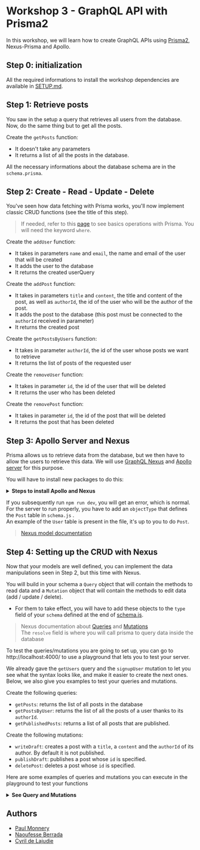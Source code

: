 # Workshop 3 - GraphQL API with Prisma2

In this workshop, we will learn how to create GraphQL APIs using [Prisma2](https://www.prisma.io/), Nexus-Prisma and Apollo.

## Step 0: initialization

All the required informations to install the workshop dependencies are available in [SETUP.md](./SETUP.md).

## Step 1: Retrieve posts

You saw in the setup a query that retrieves all users from the database. Now, do the same thing but to get all the posts.

Create the `getPosts` function:
- It doesn't take any parameters
- It returns a list of all the posts in the database.

All the necessary informations about the database schema are in the `schema.prisma`.

## Step 2: Create - Read - Update - Delete

You've seen how data fetching with Prisma works, you'll now implement classic CRUD functions (see the title of this step).

> If needed, refer to this [page](https://www.prisma.io/docs/getting-started/quickstart-typescript#write-data-into-the-database) to see basics operations with Prisma. You will need the keyword `where`.

Create the `addUser` function:
- It takes in parameters `name` and `email`, the name and email of the user that will be created
- It adds the user to the database
- It returns the created userQuery

Create the `addPost` function:
- It takes in parameters `title` and `content`, the title and content of the post, as well as `authorId`, the id of the user who will be the author of the post.
- It adds the post to the database (this post must be connected to the `authorId` received in parameter)
- It returns the created post

Create the `getPostsByUsers` function:
- It takes in parameter `authorId`, the id of the user whose posts we want to retrieve
- It returns the list of posts of the requested user

Create the `removeUser` function:
- It takes in parameter `id`, the id of the user that will be deleted
- It returns the user who has been deleted

Create the `removePost` function:
- It takes in  parameter `id`, the id of the post that will be deleted
- It returns the post that has been deleted

## Step 3: Apollo Server and Nexus

Prisma allows us to retrieve data from the database, but we then have to allow the users to retrieve this data. We will use [GraphQL Nexus](https://nexus.js.org/) and [Apollo server](https://www.apollographql.com/docs/apollo-server/) for this purpose.

You will have to install new packages to do this:

<Details><Summary><strong>Steps to install Apollo and Nexus</strong></Summary>

- Download the [src](./src) folder from our repo: click [here](https://downgit.github.io/#/home?url=https://github.com/PoCInnovation/Workshops/tree/master/software/3.Prisma)
- Extract the zip into your `starter` folder and replace the `package.json`.
- Run `npm install` in your `starter` folder to install the new dependencies.

</Details>

If you subsequently run `npm run dev`, you will get an error, which is normal. For the server to run properly, you have to add an `objectType` that defines the `Post` table in `schema.js` .  
An example of the `User` table is present in the file, it's up to you to do `Post`.

> [Nexus model documentation](https://nexusjs.org/docs/pluginss/prisma/api#tmodel)

## Step 4: Setting up the CRUD with Nexus

Now that your models are well defined, you can implement the data manipulations seen in Step 2, but this time with Nexus.

You will build in your schema a `Query` object that will contain the methods to read data and a `Mutation` object that will contain the methods to edit data (add / update / delete).

- For them to take effect, you will have to add these objects to the `type` field of your `schema` defined at the end of [schema.js](./src/schema.js).

> Nexus documentation about [Queries](https://nexusjs.org/docs/api/query-field) and [Mutations](https://nexusjs.org/docs/api/mutation-field)  
> The `resolve` field is where you will call prisma to query data inside the database

To test the queries/mutations you are going to set up, you can go to http://localhost:4000/ to use a playground that lets you to test your server.

We already gave the `getUsers` query and the `signupUser` mutation to let you see what the syntax looks like, and make it easier to create the next ones.  
Below, we also give you examples to test your queries and mutations.

Create the following queries:
- `getPosts`: returns the list of all posts in the database
- `getPostsByUser`: returns the list of all the posts of a user thanks to its `authorId`.
- `getPublishedPosts`: returns a list of all posts that are published.

Create the following mutations:
- `writeDraft`: creates a post with a `title`, a `content` and the `authorId` of its author. By default it is not published.
- `publishDraft`: publishes a post whose `id` is specified.
- `deletePost`: deletes a post whose `id` is specified.

Here are some examples of queries and mutations you can execute in the playground to test your functions
<Details><Summary><strong>See Query and Mutations</strong></Summary>

## Query

### getUsers

```graphql
query {
  getUsers {
    id
    name
    email
    posts {
      id
      title
    }
  }
}
```

### getPosts

```graphql
query {
  getPosts {
    id
    title
    content
    published
    author {
      id
      name
      email
    }
  }
}
```

### getPostsByUser

```graphql
query {
  getPostsByUser(authorId: __AUTHOR_ID__) {
    id
    title
    content
  }
}
```
> Note: you must replace **__AUTHOR_ID__** with the current id of an author.

### getPublishedPosts

```graphql
query {
  getPublishedPosts {
    id
    title
    content
    published
    author {
      id
      name
      email
    }
  }
}
```
> NOTE: you will get an empty array if you have not called the mutation to publish a post yet.

## Mutations

### signupUser

```graphql
mutation {
  signupUser(
    name: "Paul"
    email: "paul@prisma.io"
  ) {
    id
  }
}
```

### writeDraft

```graphql
mutation {
  writeDraft(
    title: "Join the Prisma Slack"
    content: "https://slack.prisma.io"
    authorId: "__AUTHOR_ID__"
  ) {
    id
    published
  }
}
```

### publishDraft

```graphql
mutation {
  publishDraft(id: __POST_ID__) {
    id
    published
  }
}
```

### deletePost

```graphql
mutation {
  deletePost(id: __POST_ID__) {
    id
    title
  }
}
```

</Details>

## Authors
- [Paul Monnery](https://github.com/PaulMonnery/)
- [Naoufesse Berrada](https://github.com/nowlow/)
- [Cyril de Lajudie](https://github.com/Axoloot/)
